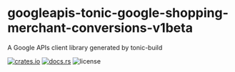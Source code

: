 # googleapis-tonic-google-shopping-merchant-conversions-v1beta

A Google APIs client library generated by tonic-build

[![crates.io](https://img.shields.io/crates/v/googleapis-tonic-google-shopping-merchant-conversions-v1beta)](https://crates.io/crates/googleapis-tonic-google-shopping-merchant-conversions-v1beta)
[![docs.rs](https://img.shields.io/docsrs/googleapis-tonic-google-shopping-merchant-conversions-v1beta)](https://docs.rs/googleapis-tonic-google-shopping-merchant-conversions-v1beta)
![license](https://img.shields.io/crates/l/googleapis-tonic-google-shopping-merchant-conversions-v1beta)
